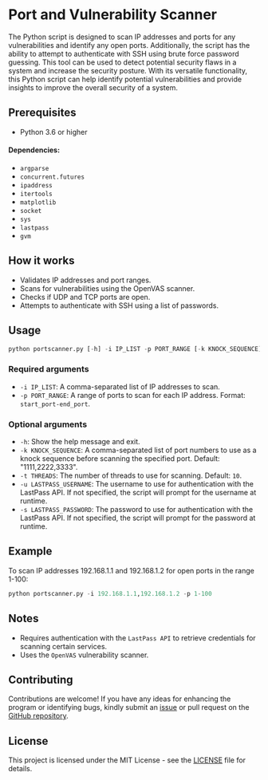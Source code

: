 # Port and Vulnerability Scanner
The Python script is designed to scan IP addresses and ports for any vulnerabilities and identify any open ports. Additionally, the script has the ability to attempt to authenticate with SSH using brute force password guessing. This tool can be used to detect potential security flaws in a system and increase the security posture. With its versatile functionality, this Python script can help identify potential vulnerabilities and provide insights to improve the overall security of a system.

## Prerequisites
- Python 3.6 or higher
#### Dependencies:
- `argparse`
- `concurrent.futures`
- `ipaddress`
- `itertools`
- `matplotlib`
- `socket`
- `sys`
- `lastpass`
- `gvm`
## How it works
- Validates IP addresses and port ranges.
- Scans for vulnerabilities using the OpenVAS scanner.
- Checks if UDP and TCP ports are open.
- Attempts to authenticate with SSH using a list of passwords.
## Usage
```python
python portscanner.py [-h] -i IP_LIST -p PORT_RANGE [-k KNOCK_SEQUENCE] [-t THREADS] [-u LASTPASS_USERNAME] [-s LASTPASS_PASSWORD]
```
### Required arguments
- `-i IP_LIST`: A comma-separated list of IP addresses to scan.
- `-p PORT_RANGE`: A range of ports to scan for each IP address. Format: `start_port-end_port`.
### Optional arguments
- `-h`: Show the help message and exit.
- `-k KNOCK_SEQUENCE`: A comma-separated list of port numbers to use as a knock sequence before scanning the specified port. Default: "1111,2222,3333".
- `-t THREADS`: The number of threads to use for scanning. Default: `10`.
- `-u LASTPASS_USERNAME`: The username to use for authentication with the LastPass API. If not specified, the script will prompt for the username at runtime.
- `-s LASTPASS_PASSWORD`: The password to use for authentication with the LastPass API. If not specified, the script will prompt for the password at runtime.
## Example
To scan IP addresses 192.168.1.1 and 192.168.1.2 for open ports in the range 1-100:
```python
python portscanner.py -i 192.168.1.1,192.168.1.2 -p 1-100
```
## Notes
- Requires authentication with the `LastPass API` to retrieve credentials for scanning certain services.
- Uses the `OpenVAS` vulnerability scanner.

## Contributing
Contributions are welcome! If you have any ideas for enhancing the program or identifying bugs, kindly submit an [issue](https://github.com/TheHumanoidTyphoon/port-scanner-project/issues) or pull request on the [GitHub repository](https://github.com/TheHumanoidTyphoon/port-scanner-project).

## License
This project is licensed under the MIT License - see the [LICENSE](https://github.com/TheHumanoidTyphoon/port-scanner-project/blob/main/LICENSE) file for details.
